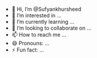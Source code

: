 - 👋 Hi, I’m @Sufyankhursheed
- 👀 I’m interested in ...
- 🌱 I’m currently learning ...
- 💞️ I’m looking to collaborate on ...
- 📫 How to reach me ...
- 😄 Pronouns: ...
- ⚡ Fun fact: ...

<!---
Sufyankhursheed/Sufyankhursheed is a ✨ special ✨ repository because its `README.md` (this file) appears on your GitHub profile.
You can click the Preview link to take a look at your changes.
--->
